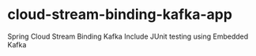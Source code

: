 # cloud-stream-binding-kafka-app

Spring Cloud Stream Binding Kafka
Include JUnit testing using Embedded Kafka
